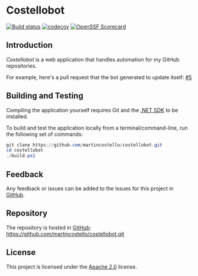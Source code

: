 # Costellobot

[![Build status](https://github.com/martincostello/costellobot/actions/workflows/build.yml/badge.svg?branch=main&event=push)](https://github.com/martincostello/costellobot/actions/workflows/build.yml?query=branch%3Amain+event%3Apush)
[![codecov](https://codecov.io/gh/martincostello/costellobot/branch/main/graph/badge.svg)](https://codecov.io/gh/martincostello/costellobot)
[![OpenSSF Scorecard](https://api.securityscorecards.dev/projects/github.com/martincostello/costellobot/badge)](https://securityscorecards.dev/viewer/?uri=github.com/martincostello/costellobot)

## Introduction

_Costellobot_ is a web application that handles automation for my GitHub repositories.

For example, here's a pull request that the bot generated to update
itself: [#5](https://github.com/martincostello/costellobot/pull/5)

## Building and Testing

Compiling the application yourself requires Git and the
[.NET SDK](https://dotnet.microsoft.com/download "Download the .NET SDK")
to be installed.

To build and test the application locally from a terminal/command-line, run the
following set of commands:

```powershell
git clone https://github.com/martincostello/costellobot.git
cd costellobot
./build.ps1
```

## Feedback

Any feedback or issues can be added to the issues for this project in
[GitHub](https://github.com/martincostello/costellobot/issues "Issues for this project on GitHub.com").

## Repository

The repository is hosted in
[GitHub](https://github.com/martincostello/costellobot "This project on GitHub.com"):
<https://github.com/martincostello/costellobot.git>

## License

This project is licensed under the
[Apache 2.0](http://www.apache.org/licenses/LICENSE-2.0.txt "The Apache 2.0 license")
license.
